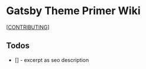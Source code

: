 # Gatsby Theme Primer Wiki

[[CONTRIBUTING]]

## Todos

- [] - excerpt as seo description

[//begin]: # "Autogenerated link references for markdown compatibility"
[contributing]: CONTRIBUTING.md "Contributing"
[//end]: # "Autogenerated link references"
